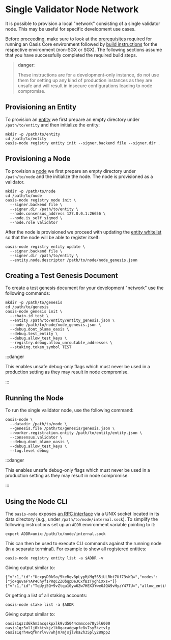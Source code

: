 # Single Validator Node Network

It is possible to provision a local "network" consisting of a single validator
node. This may be useful for specific development use cases.

Before proceeding, make sure to look at the [prerequisites] required for running
an Oasis Core environment followed by [build instructions] for the respective
environment (non-SGX or SGX). The following sections assume that you have
successfully completed the required build steps.

> **danger**:
>
> These instructions are for a development-only instance, do not use them
> for setting up any kind of production instances as they are unsafe and will
> result in insecure configurations leading to node compromise.

[prerequisites]: prerequisites.md
[build instructions]: building.md

## Provisioning an Entity

To provision an [entity] we first prepare an empty directory under
`/path/to/entity` and then initialize the entity:

```
mkdir -p /path/to/entity
cd /path/to/entity
oasis-node registry entity init --signer.backend file --signer.dir .
```

[entity]: ../consensus/services/registry.md#entities-and-nodes

## Provisioning a Node

To provision a [node] we first prepare an empty directory under `/path/to/node`
and the initialize the node. The node is provisioned as a validator.

```
mkdir -p /path/to/node
cd /path/to/node
oasis-node registry node init \
  --signer.backend file \
  --signer.dir /path/to/entity \
  --node.consensus_address 127.0.0.1:26656 \
  --node.is_self_signed \
  --node.role validator
```

After the node is provisioned we proceed with updating the [entity whitelist]
so that the node will be able to register itself:

```
oasis-node registry entity update \
  --signer.backend file \
  --signer.dir /path/to/entity \
  --entity.node.descriptor /path/to/node/node_genesis.json
```

[node]: ../consensus/services/registry.md#entities-and-nodes
[entity whitelist]: ../consensus/services/registry.md#register-node

## Creating a Test Genesis Document

To create a test genesis document for your development "network" use the
following commands:

```
mkdir -p /path/to/genesis
cd /path/to/genesis
oasis-node genesis init \
  --chain.id test \
  --entity /path/to/entity/entity_genesis.json \
  --node /path/to/node/node_genesis.json \
  --debug.dont_blame_oasis \
  --debug.test_entity \
  --debug.allow_test_keys \
  --registry.debug.allow_unroutable_addresses \
  --staking.token_symbol TEST
```

:::danger

This enables unsafe debug-only flags which must never be used in a
production setting as they may result in node compromise.

:::

## Running the Node

To run the single validator node, use the following command:

```
oasis-node \
  --datadir /path/to/node \
  --genesis.file /path/to/genesis/genesis.json \
  --worker.registration.entity /path/to/entity/entity.json \
  --consensus.validator \
  --debug.dont_blame_oasis \
  --debug.allow_test_keys \
  --log.level debug
```

:::danger

This enables unsafe debug-only flags which must never be used in a
production setting as they may result in node compromise.

:::

## Using the Node CLI

The `oasis-node` exposes [an RPC interface] via a UNIX socket located in its
data directory (e.g., under `/path/to/node/internal.sock`). To simplify the
following instructions set up an `ADDR` environment variable pointing to it:

```
export ADDR=unix:/path/to/node/internal.sock
```

This can then be used to execute CLI commands against the running node (in a
separate terminal). For example to show all registered entities:

```
oasis-node registry entity list -a $ADDR -v
```

Giving output similar to:

<!-- markdownlint-disable line-length -->
```
{"v":1,"id":"UcxpyD0kSo/5keRqv8pLypM/Mg5S5iULRbt7Uf73vKQ=","nodes":["jo+quvaFYAP4Chyf1PRqCZZObqpDeJCxfBzTyghiXxs="]}
{"v":1,"id":"TqUyj5Q+9vZtqu10yw6Zw7HEX3Ywe0JQA9vHyzY47TU=","allow_entity_signed_nodes":true}
```
<!-- markdownlint-enable line-length -->

Or getting a list of all staking accounts:

```
oasis-node stake list -a $ADDR
```

Giving output similar to:

```
oasis1qzzd6khm3acqskpxlk9vd5044cmmcce78y5l6000
oasis1qz3xllj0kktskjzlk0qacadgwpfe8v7sy5kztvly
oasis1qrh4wqfknrlvv7whjm7mjsjlvka2h35ply289pp2
```

[an RPC interface]: ../oasis-node/rpc.md
